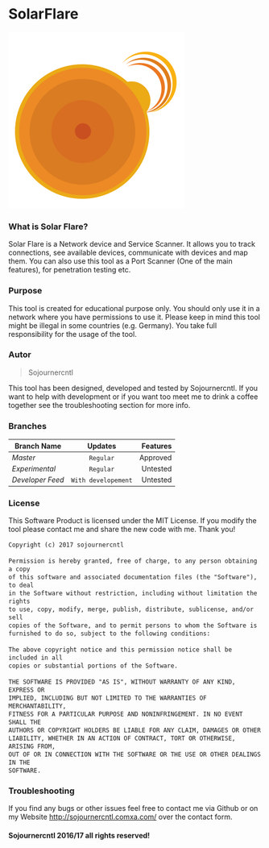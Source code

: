 # SolarFlare
![Solar Flare Logo](https://raw.githubusercontent.com/sojournercntl/SolarFlare/master/ResFiles/SolarFlareLogo.png "Solar Flare Logo")

### What is Solar Flare?
Solar Flare is a Network device and Service Scanner. It allows you to track connections, see available devices, communicate with devices and map them. You can also use this tool as a Port Scanner (One of the main features), for penetration testing etc.

### Purpose
This tool is created for educational purpose only. You should only use it in a network where you have permissions to use it. Please keep in mind this tool might be illegal in some countries (e.g. Germany). You take full responsibility for the usage of the tool.

### Autor

> Sojournercntl

This tool has been designed, developed and tested by Sojournercntl. If you want to help with development or if you want too meet me to drink a coffee together see the troubleshooting section for more info.

### Branches

| Branch Name     |Updates                | Features |
| ----------------|:---------------------:| -------: |
| *Master*        |`Regular`              | Approved |
| *Experimental*  |`Regular`              | Untested |
| *Developer Feed*|```With developement```| Untested |


### License
This Software Product is licensed under the MIT License. If you modify the tool please contact me and share the new code with me. Thank you!

```
Copyright (c) 2017 sojournercntl

Permission is hereby granted, free of charge, to any person obtaining a copy
of this software and associated documentation files (the "Software"), to deal
in the Software without restriction, including without limitation the rights
to use, copy, modify, merge, publish, distribute, sublicense, and/or sell
copies of the Software, and to permit persons to whom the Software is
furnished to do so, subject to the following conditions:

The above copyright notice and this permission notice shall be included in all
copies or substantial portions of the Software.

THE SOFTWARE IS PROVIDED "AS IS", WITHOUT WARRANTY OF ANY KIND, EXPRESS OR
IMPLIED, INCLUDING BUT NOT LIMITED TO THE WARRANTIES OF MERCHANTABILITY,
FITNESS FOR A PARTICULAR PURPOSE AND NONINFRINGEMENT. IN NO EVENT SHALL THE
AUTHORS OR COPYRIGHT HOLDERS BE LIABLE FOR ANY CLAIM, DAMAGES OR OTHER
LIABILITY, WHETHER IN AN ACTION OF CONTRACT, TORT OR OTHERWISE, ARISING FROM,
OUT OF OR IN CONNECTION WITH THE SOFTWARE OR THE USE OR OTHER DEALINGS IN THE
SOFTWARE.
```


###  Troubleshooting
If you find any bugs or other issues feel free to contact me via Github or on my Website http://sojournercntl.comxa.com/ over the contact form.

#### Sojournercntl 2016/17 all rights reserved!